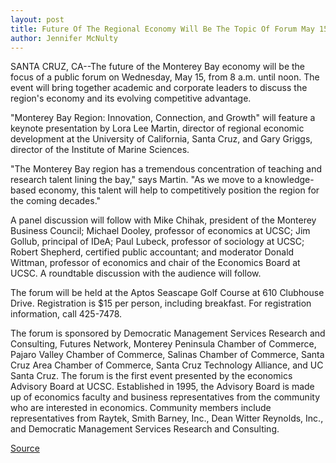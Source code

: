 ```yaml
---
layout: post
title: Future Of The Regional Economy Will Be The Topic Of Forum May 15
author: Jennifer McNulty
---
```


SANTA CRUZ, CA--The future of the Monterey Bay economy will be  the focus of a public forum on Wednesday, May 15, from 8 a.m. until  noon. The event will bring together academic and corporate leaders  to discuss the region's economy and its evolving competitive  advantage.

"Monterey Bay Region: Innovation, Connection, and Growth" will  feature a keynote presentation by Lora Lee Martin, director of  regional economic development at the University of California, Santa  Cruz, and Gary Griggs, director of the Institute of Marine Sciences.

"The Monterey Bay region has a tremendous concentration of  teaching and research talent lining the bay," says Martin. "As we  move to a knowledge-based economy, this talent will help to  competitively position the region for the coming decades."

A panel discussion will follow with Mike Chihak, president of  the Monterey Business Council; Michael Dooley, professor of  economics at UCSC; Jim Gollub, principal of IDeA; Paul Lubeck,  professor of sociology at UCSC; Robert Shepherd, certified public  accountant; and moderator Donald Wittman, professor of economics  and chair of the Economics Board at UCSC. A roundtable discussion  with the audience will follow.

The forum will be held at the Aptos Seascape Golf Course at  610 Clubhouse Drive. Registration is $15 per person, including  breakfast. For registration information, call 425-7478.

The forum is sponsored by Democratic Management Services  Research and Consulting, Futures Network, Monterey Peninsula  Chamber of Commerce, Pajaro Valley Chamber of Commerce, Salinas  Chamber of Commerce, Santa Cruz Area Chamber of Commerce, Santa  Cruz Technology Alliance, and UC Santa Cruz. The forum is the first  event presented by the economics Advisory Board at UCSC.  Established in 1995, the Advisory Board is made up of economics  faculty and business representatives from the community who are  interested in economics. Community members include  representatives from Raytek, Smith Barney, Inc., Dean Witter  Reynolds, Inc., and Democratic Management Services Research and  Consulting.

[Source](http://www1.ucsc.edu/news_events/press_releases/archive/95-96/04-96/043096-Future_of_the_regio.html "Permalink to 043096-Future_of_the_regio")
